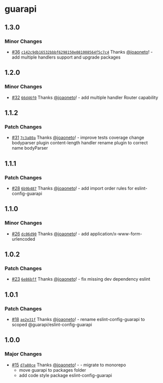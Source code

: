 # guarapi

## 1.3.0

### Minor Changes

- [#36](https://github.com/guarapi/guarapi/pull/36) [`c142c9db16532bbbf6298150e081008564f5c7c4`](https://github.com/guarapi/guarapi/commit/c142c9db16532bbbf6298150e081008564f5c7c4) Thanks [@joaoneto](https://github.com/joaoneto)! - add multiple handlers support and upgrade packages

## 1.2.0

### Minor Changes

- [#32](https://github.com/guarapi/guarapi/pull/32) [`66d46f0`](https://github.com/guarapi/guarapi/commit/66d46f0041f57737ffb15059fc427d14ae36974e) Thanks [@joaoneto](https://github.com/joaoneto)! - add multiple handler Router capability

## 1.1.2

### Patch Changes

- [#31](https://github.com/guarapi/guarapi/pull/31) [`7c3a80a`](https://github.com/guarapi/guarapi/commit/7c3a80aaccfc86c8c74411723ff56d06e39386ca) Thanks [@joaoneto](https://github.com/joaoneto)! - improve tests coverage
  change bodyparser plugin content-length handler
  rename plugin to correct name bodyParser

## 1.1.1

### Patch Changes

- [#28](https://github.com/guarapi/guarapi/pull/28) [`6b9b487`](https://github.com/guarapi/guarapi/commit/6b9b48740865d9cdb246081273202209d32542d3) Thanks [@joaoneto](https://github.com/joaoneto)! - add import order rules for eslint-config-guarapi

## 1.1.0

### Minor Changes

- [#26](https://github.com/guarapi/guarapi/pull/26) [`dc06d90`](https://github.com/guarapi/guarapi/commit/dc06d903a486bd36969ef47d0de5cd4a6f2ee4fa) Thanks [@joaoneto](https://github.com/joaoneto)! - add application/x-www-form-urlencoded

## 1.0.2

### Patch Changes

- [#23](https://github.com/guarapi/guarapi/pull/23) [`6e86bff`](https://github.com/guarapi/guarapi/commit/6e86bffca617a60a771226d731d88a938a685778) Thanks [@joaoneto](https://github.com/joaoneto)! - fix missing dev dependency eslint

## 1.0.1

### Patch Changes

- [#18](https://github.com/guarapi/guarapi/pull/18) [`ae2e31f`](https://github.com/guarapi/guarapi/commit/ae2e31fb7797264a80538ae6e22fd5123c64ab2f) Thanks [@joaoneto](https://github.com/joaoneto)! - rename eslint-config-guarapi to scoped @guarapi/eslint-config-guarapi

## 1.0.0

### Major Changes

- [#15](https://github.com/guarapi/guarapi/pull/15) [`d7a80ce`](https://github.com/guarapi/guarapi/commit/d7a80ce888e975ef3bbeb1078a157f22d4acd69a) Thanks [@joaoneto](https://github.com/joaoneto)! - - migrate to monorepo
  - move guarapi to packages folder
  - add code style package eslint-config-guarapi
